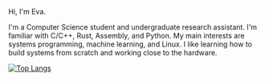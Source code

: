 Hi, I'm Eva. 

I'm a Computer Science student and undergraduate research assistant. I'm familiar with C/C++, Rust, Assembly, and Python. My main interests are systems programming, machine learning, and Linux. I like learning how to build systems from scratch and working close to the hardware. 

<!--
[![Eva's GitHub stats](https://github-readme-stats.vercel.app/api?username=foundizalith)](https://github.com/anuraghazra/github-readme-stats)
-->

[![Top Langs](https://github-readme-stats.vercel.app/api/top-langs/?username=foundizalith&theme=dark)](https://github.com/anuraghazra/github-readme-stats)

